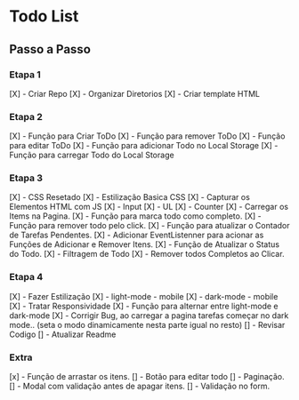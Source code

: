 # Todo List

## Passo a Passo

### Etapa 1

[X] - Criar Repo
[X] - Organizar Diretorios
[X] - Criar template HTML

### Etapa 2

[X] - Função para Criar ToDo
[X] - Função para remover ToDo
[X] - Função para editar ToDo
[X] - Função para adicionar Todo no Local Storage
[X] - Função para carregar Todo do Local Storage

### Etapa 3

[X] - CSS Resetado
[X] - Estilização Basica CSS
[X] - Capturar os Elementos HTML com JS
[X] - Input
[X] - UL
[X] - Counter
[X] - Carregar os Items na Pagina.
[X] - Função para marca todo como completo.
[X] - Função para remover todo pelo click.
[X] - Função para atualizar o Contador de Tarefas Pendentes.
[X] - Adicionar EventListenner para acionar as Funções de Adicionar e Remover Itens.
[X] - Função de Atualizar o Status do Todo.
[X] - Filtragem de Todo
[X] - Remover todos Completos ao Clicar.

### Etapa 4

[X] - Fazer Estilização
[X] - light-mode - mobile
[X] - dark-mode - mobile
[X] - Tratar Responsividade
[X] - Função para alternar entre light-mode e dark-mode
[X] - Corrigir Bug, ao carregar a pagina tarefas começar no dark mode.. (seta o modo dinamicamente nesta parte igual no resto)
[] - Revisar Codigo
[] - Atualizar Readme

### Extra

[x] - Função de arrastar os itens.
[] - Botão para editar todo
[] - Paginação.
[] - Modal com validação antes de apagar itens.
[] - Validação no form.
